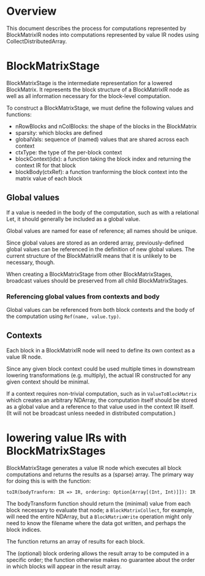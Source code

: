 # Overview

This document describes the process for computations represented by BlockMatrixIR 
nodes into computations represented by value IR nodes using CollectDistributedArray.

# BlockMatrixStage

BlockMatrixStage is the intermediate representation for a lowered BlockMatrix. It 
represents the block structure of a BlockMatrixIR node as well as all information 
necessary for the block-level computation.

To construct a BlockMatrixStage, we must define the following values and 
functions:

- nRowBlocks and nColBlocks: the shape of the blocks in the BlockMatrix
- sparsity: which blocks are defined
- globalVals: sequence of (named) values that are shared across each context
- ctxType: the type of the per-block context
- blockContext(idx): a function taking the block index and returning the context IR for that block
- blockBody(ctxRef): a function tranforming the block context into the matrix value of each block

## Global values

If a value is needed in the body of the computation, such as with a relational 
Let, it should generally be included as a global value.

Global values are named for ease of reference; all names should be unique.

Since global values are stored as an ordered array, previously-defined global 
values can be referenced in the definition of new global values. The current 
structure of the BlockMatrixIR means that it is unlikely to be necessary, though.

When creating a BlockMatrixStage from other BlockMatrixStages, broadcast values
should be preserved from all child BlockMatrixStages.

### Referencing global values from contexts and body

Global values can be referenced from both block contexts and the body of the 
computation using `Ref(name, value.typ)`.

## Contexts

Each block in a BlockMatrixIR node will need to define its own context as 
a value IR node.

Since any given block context could be used multiple times in downstream lowering 
transformations (e.g. multiply), the actual IR constructed for any given context
should be minimal.

If a context requires non-trivial computation, such as in `ValueToBlockMatrix`
which creates an arbitrary NDArray, the computation itself should be stored as 
a global value and a reference to that value used in the context IR itself. (It 
will not be broadcast unless needed in distributed computation.)

# lowering value IRs with BlockMatrixStages

BlockMatrixStage generates a value IR node which executes all block computations and
returns the results as a (sparse) array. The primary way for doing this is with the
function:

```
toIR(bodyTranform: IR => IR, ordering: Option[Array[(Int, Int)]]): IR
```

The bodyTransform function should return the (minimal) value from each block 
necessary to evaluate that node; a `BlockMatrixCollect`, for example, will need 
the entire NDArray, but a `BlockMatrixWrite` operation might only need to know 
the filename where the data got written, and perhaps the block indices.

The function returns an array of results for each block.

The (optional) block ordering allows the result array to be computed in a 
specific order; the function otherwise makes no guarantee about the order
in which blocks will appear in the result array.